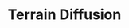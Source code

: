 ---
title: "Terrain Diffusion"
layout: category
permalink: /terrain-diffusion/
author_profile: true
taxonomy: terrain-diffusion
---
